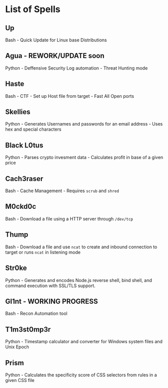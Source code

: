 # List of Spells
## Up 
Bash - Quick Update for Linux base Distributions
## Agua - REWORK/UPDATE soon
Python - Deffensive Security Log automation - Threat Hunting mode 
## Haste
Bash - CTF - Set up Host file from target - Fast All Open ports
## Skellies
Python - Generates Usernames and passwords for an email address - Uses hex and special characters
## Black L0tus
Python - Parses crypto invesment data - Calculates profit in base of a given price
## Cach3raser
Bash - Cache Management - Requires `scrub` and `shred`
## M0ckd0c
Bash - Download a file using a HTTP server through `/dev/tcp`
## Thump
Bash - Download a file and use `ncat` to create and inbound connection to target or runs `ncat` in listening mode
## Str0ke 
Python - Generates and encodes Node.js reverse shell, bind shell, and command execution with SSL/TLS support.
## Gl1nt - WORKING PROGRESS
Bash - Recon Automation tool
## T1m3st0mp3r
Python - Timestamp calculator and converter for Windows system files and Unix Epoch
## Prism
Python - Calculates the specificity score of CSS selectors from rules in a given CSS file
